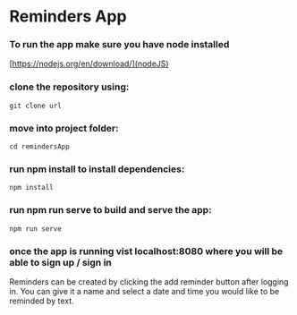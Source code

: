 # Reminders App

### To run the app make sure you have node installed

[https://nodejs.org/en/download/](nodeJS)

### clone the repository using:

```git clone url```


### move into project folder:

```cd remindersApp```

### run npm install to install dependencies:

```npm install```

### run npm run serve to build and serve the app: 

```npm run serve```

### once the app is running vist localhost:8080 where you will be able to sign up / sign in

Reminders can be created by clicking the add reminder button after logging in. You can give it a name and select a date and time you would like to be reminded by text. 
